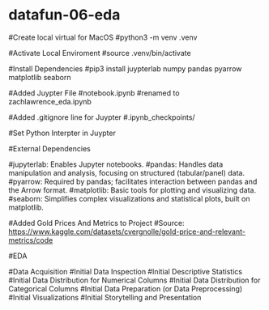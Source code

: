 # datafun-06-eda

#Create local virtual for MacOS
#python3 -m venv .venv

#Activate Local Enviroment
#source .venv/bin/activate

#Install Dependencies
#pip3 install juypterlab numpy pandas pyarrow matplotlib seaborn

#Added Juypter File
#notebook.ipynb
#renamed to zachlawrence_eda.ipynb

#Added .gitignore line for Juypter 
#.ipynb_checkpoints/

#Set Python Interpter in Juypter

#External Dependencies

#jupyterlab: Enables Jupyter notebooks.
#pandas: Handles data manipulation and analysis, focusing on structured (tabular/panel) data.
#pyarrow: Required by pandas; facilitates interaction between pandas and the Arrow format.
#matplotlib: Basic tools for plotting and visualizing data.
#seaborn: Simplifies complex visualizations and statistical plots, built on matplotlib.

#Added Gold Prices And Metrics to Project
#Source:  https://www.kaggle.com/datasets/cvergnolle/gold-price-and-relevant-metrics/code 

#EDA

#Data Acquisition
#Initial Data Inspection
#Initial Descriptive Statistics
#Initial Data Distribution for Numerical Columns
#Initial Data Distribution for Categorical Columns
#Initial Data Preparation (or Data Preprocessing)
#Initial Visualizations
#Initial Storytelling and Presentation